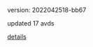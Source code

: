 version: 2022042518-bb67

updated 17 avds

[details](https://github.com/0x74f917491bfa7ebfa379/ali_avd_db/blob/master/change_log/2022/04/25/18/bb67.txt)